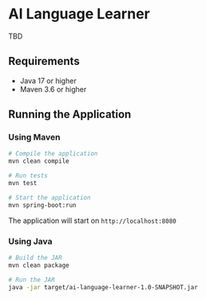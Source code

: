 # AI Language Learner

TBD

## Requirements

- Java 17 or higher
- Maven 3.6 or higher

## Running the Application

### Using Maven

```bash
# Compile the application
mvn clean compile

# Run tests
mvn test

# Start the application
mvn spring-boot:run
```

The application will start on `http://localhost:8080`

### Using Java

```bash
# Build the JAR
mvn clean package

# Run the JAR
java -jar target/ai-language-learner-1.0-SNAPSHOT.jar
```
